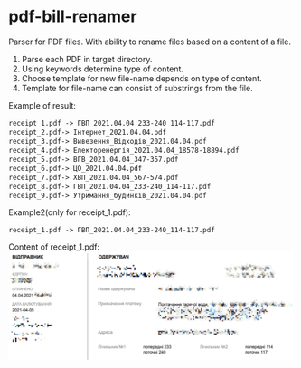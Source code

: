 # pdf-bill-renamer
Parser for PDF files.  With ability to rename files based on a content of a file.
1. Parse each PDF in target directory.
2. Using keywords determine type of content.
3. Choose template for new file-name depends on type of content.
4. Template for file-name can consist of substrings from the file.

Example of result:
```
receipt_1.pdf -> ГВП_2021.04.04_233-240_114-117.pdf
receipt_2.pdf-> Інтернет_2021.04.04.pdf
receipt_3.pdf-> Вивезення_Відходів_2021.04.04.pdf
receipt_4.pdf-> Електоренергія_2021.04.04_18578-18894.pdf
receipt_5.pdf-> ВГВ_2021.04.04_347-357.pdf
receipt_6.pdf-> ЦО_2021.04.04.pdf
receipt_7.pdf-> ХВП_2021.04.04_567-574.pdf
receipt_8.pdf-> ГВП_2021.04.04_233-240_114-117.pdf
receipt_9.pdf-> Утримання_будинків_2021.04.04.pdf
```

Example2(only for receipt_1.pdf):
```
receipt_1.pdf -> ГВП_2021.04.04_233-240_114-117.pdf
```
Content of receipt_1.pdf:
![alt text](https://github.com/ioakimov/pdf-bill-renamer/blob/master/resources/ExampleOfBillContent.jpg?raw=true)
